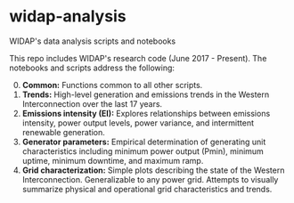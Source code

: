 # widap-analysis
WIDAP's data analysis scripts and notebooks

This repo includes WIDAP's research code (June 2017 - Present).
The notebooks and scripts address the following:

0. __Common:__ Functions common to all other scripts.
1. __Trends:__ High-level generation and emissions trends in the Western Interconnection over the last 17 years.
2. __Emissions intensity (EI):__ Explores relationships between emissions intensity, power output levels, power variance, and intermittent renewable generation.
3. __Generator parameters:__  Empirical determination of generating unit characteristics including minimum power output (Pmin), minimum uptime, minimum downtime, and maximum ramp.
4. __Grid characterization:__ Simple plots describing the state of the Western Interconnection. Generalizable to any power grid. Attempts to visually summarize physical and operational grid characteristics and trends.
